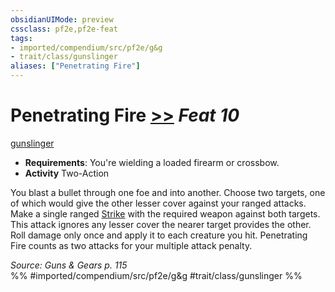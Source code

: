 ```yaml
---
obsidianUIMode: preview
cssclass: pf2e,pf2e-feat
tags:
- imported/compendium/src/pf2e/g&g
- trait/class/gunslinger
aliases: ["Penetrating Fire"]
---
```

# Penetrating Fire  [>>](chapter-9-playing-the-game.md#Actions "Two-Action") *Feat 10*  
[gunslinger](rules/traits/gunslinger-g-g.md)  

- **Requirements**: You're wielding a loaded firearm or crossbow.
- **Activity** Two-Action

You blast a bullet through one foe and into another. Choose two targets, one of which would give the other lesser cover against your ranged attacks. Make a single ranged [Strike](strike.md) with the required weapon against both targets. This attack ignores any lesser cover the nearer target provides the other. Roll damage only once and apply it to each creature you hit. Penetrating Fire counts as two attacks for your multiple attack penalty.

*Source: Guns & Gears p. 115*  
%% #imported/compendium/src/pf2e/g&g #trait/class/gunslinger %%